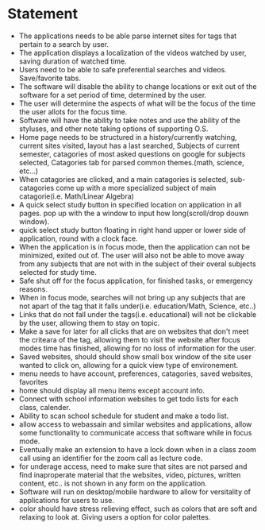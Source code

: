 # Statement

- The applications needs to be able parse internet sites for tags that pertain to a search by user.
- The application displays a localization of the videos watched by user, saving duration of watched time. 
- Users need to be able to safe preferential searches and videos. Save/favorite tabs.
- The software will disable the ability to change locations or exit out of the software for a set period of time, determined by the user.
- The user will determine the aspects of what will be the focus of the time the user allots for the focus time. 
- Software will have the ability to take notes and use the ability of the styluses, and other note taking options of supporting O.S.
- Home page needs to be structured in a history/currently watching, current sites visited, layout has a last searched, Subjects of current semester, catagories of most asked questions on google for subjects selected, Catagories tab for parsed common themes.(math, science, etc...)
- When catagories are clicked, and a main catagories is selected, sub-catagories come up with a more specialized subject of main catagorie(i.e. Math/Linear Algebra)
- A quick select study button in specified location on application in all pages. pop up with the a window to input how long(scroll/drop douwn window).
- quick select study button floating in right hand upper or lower side of application, round with a clock face. 
- When the application is in focus mode, then the application can not be minimized, exited out of. The user will also not be able to move away from any subjects that are not with in the subject of their overal subjects selected for study time. 
- Safe shut off for the focus application, for finished tasks, or emergency reasons. 
- When in focus mode, searches will not bring up any subjects that are not apart of the tag that it falls under(i.e. education/Math, Science, etc..)
- Links that do not fall under the tags(i.e. educational) will not be clickable by the user, allowing them to stay on topic.
- Make a save for later for all clicks that are on websites that don't meet the criteara of the tag, allowing them to visit the website after focus modes time has finished, allowing for no loss of information for the user. 
- Saved websites, should should show small box window of the site user wanted to click on, allowing for a quick view type of environement. 
- menu needs to have account, preferences, catagories, saved websites, favorites
- home should display all menu items except account info.
- Connect with school information websites to get todo lists for each class, calender. 
- Ability to scan school schedule for student and make a todo list. 
- allow access to webassain and similar websites and applications, allow some functionality to communicate access that software while in focus mode.
- Eventually make an extension to have a lock down when in a class zoom call using an identifier for the zoom call as lecture code.
- for underage access, need to make sure that sites are not parsed and find inaproperate material that the websites, video, pictures, written content, etc.. is not shown in  any form on the application.
- Software will run on desktop/mobile hardware to allow for versitality of applications for users to use. 
- color should have stress relieving effect, such as colors that are soft and relaxing to look at. Giving users a option for color palettes. 
